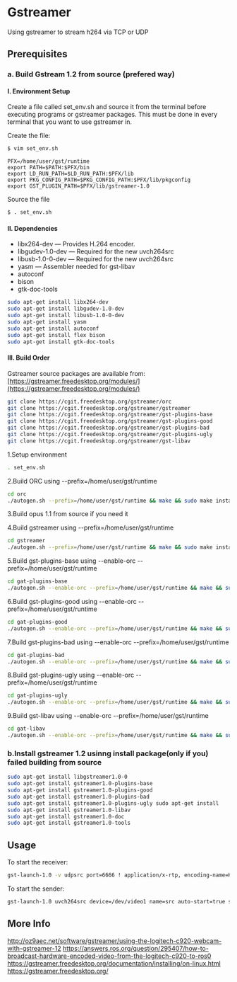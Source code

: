 # Gstreamer 
Using gstreamer to stream h264 via TCP or UDP

## Prerequisites
### a. Build Gstream 1.2 from source (prefered way)
#### I. Environment Setup
Create a file called set_env.sh and source it from the terminal before executing programs or gstreamer packages. This must be done in every terminal that you want to use gstreamer in.

Create the file:
```bash
$ vim set_env.sh
```
```vim
PFX=/home/user/gst/runtime
export PATH=$PATH:$PFX/bin
export LD_RUN_PATH=$LD_RUN_PATH:$PFX/lib
export PKG_CONFIG_PATH=$PKG_CONFIG_PATH:$PFX/lib/pkgconfig
export GST_PLUGIN_PATH=$PFX/lib/gstreamer-1.0
```
Source the file
```bash
$ . set_env.sh
```

#### II. Dependencies

* libx264-dev — Provides H.264 encoder.
* libgudev-1.0-dev — Required for the new uvch264src
* libusb-1.0-0-dev — Required for the new uvch264src
* yasm — Assembler needed for gst-libav
* autoconf
* bison
* gtk-doc-tools

```bash
sudo apt-get install libx264-dev
sudo apt-get install libgudev-1.0-dev
sudo apt-get install libusb-1.0-0-dev
sudo apt-get install yasm
sudo apt-get install autoconf
sudo apt-get install flex bison
sudo apt-get install gtk-doc-tools
```

#### III. Build Order
Gstreamer source packages are available from: 
[https://gstreamer.freedesktop.org/modules/](https://gstreamer.freedesktop.org/modules/)
```bash
git clone https://cgit.freedesktop.org/gstreamer/orc
git clone https://cgit.freedesktop.org/gstreamer/gstreamer
git clone https://cgit.freedesktop.org/gstreamer/gst-plugins-base
git clone https://cgit.freedesktop.org/gstreamer/gst-plugins-good
git clone https://cgit.freedesktop.org/gstreamer/gst-plugins-bad
git clone https://cgit.freedesktop.org/gstreamer/gst-plugins-ugly
git clone https://cgit.freedesktop.org/gstreamer/gst-libav
```
1.Setup environment
```bash
. set_env.sh
```
2.Build ORC using --prefix=/home/user/gst/runtime
```bash
cd orc
./autogen.sh --prefix=/home/user/gst/runtime && make && sudo make install
```
3.Build opus 1.1 from source if you need it

4.Build gstreamer using --prefix=/home/user/gst/runtime
```bash
cd gstreamer
./autogen.sh --prefix=/home/user/gst/runtime && make && sudo make install
```
5.Build gst-plugins-base using --enable-orc --prefix=/home/user/gst/runtime
```bash
cd gat-plugins-base
./autogen.sh --enable-orc --prefix=/home/user/gst/runtime && make && sudo make install
```
6.Build gst-plugins-good using --enable-orc --prefix=/home/user/gst/runtime
```bash
cd gat-plugins-good
./autogen.sh --enable-orc --prefix=/home/user/gst/runtime && make && sudo make install
```
7.Build gst-plugins-bad using --enable-orc --prefix=/home/user/gst/runtime
```bash
cd gat-plugins-bad
./autogen.sh --enable-orc --prefix=/home/user/gst/runtime && make && sudo make install
```
8.Build gst-plugins-ugly using --enable-orc --prefix=/home/user/gst/runtime
```bash
cd gat-plugins-ugly
./autogen.sh --enable-orc --prefix=/home/user/gst/runtime && make && sudo make install
```
9.Build gst-libav using --enable-orc --prefix=/home/user/gst/runtime
```bash
cd gat-libav
./autogen.sh --enable-orc --prefix=/home/user/gst/runtime && make && sudo make install
```

### b.Install gstreamer 1.2 usinng install package(only if you) failed building from source
```bash
sudo apt-get install libgstreamer1.0-0 
sudo apt-get install gstreamer1.0-plugins-base 
sudo apt-get install gstreamer1.0-plugins-good 
sudo apt-get install gstreamer1.0-plugins-bad 
sudo apt-get install gstreamer1.0-plugins-ugly sudo apt-get install 
sudo apt-get install gstreamer1.0-libav 
sudo apt-get install gstreamer1.0-doc 
sudo apt-get install gstreamer1.0-tools
```
## Usage

To start the receiver:
```bash
gst-launch-1.0 -v udpsrc port=6666 ! application/x-rtp, encoding-name=H264 ! rtph264depay ! h264parse ! avdec_h264 ! videoconvert ! autovideosink
```
To start the sender:
```bash
gst-launch-1.0 uvch264src device=/dev/video1 name=src auto-start=true src.vidsrc ! video/x-h264,width=1280,height=720,framerate=30/1 ! h264parse ! rtph264pay ! udpsink host=127.0.0.1(Receiver's IP address) port=6666
```
## More Info
http://oz9aec.net/software/gstreamer/using-the-logitech-c920-webcam-with-gstreamer-12
https://answers.ros.org/question/295407/how-to-broadcast-hardware-encoded-video-from-the-logitech-c920-to-ros0
https://gstreamer.freedesktop.org/documentation/installing/on-linux.html
https://gstreamer.freedesktop.org/
